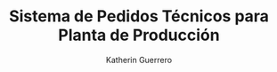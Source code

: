 ---
layout: ../../layouts/MarkdownProjectsLayout.astro
title: Sistema de Pedidos Técnicos para Planta de Producción
author: Katherin Guerrero
description: "Conectando Producción, Ingeniería y Planificación con una solución accesible y automatizada para la solicitud de piezas."
resumen: "Diseñé un sistema basado en herramientas Google que optimiza el proceso de solicitud de piezas técnicas desde planta, asegurando trazabilidad, claridad en los pedidos y conexión fluida entre sectores."
problems:
  paragraph: "La planta enfrentaba diversos problemas en la gestión de pedidos técnicos para piezas de corte y plegado:"
  list:
    [
      "Los operarios utilizaban un formulario que no permitía seleccionar piezas desde un listado actualizado",
      "Las piezas no siempre tenían código asignado y se describían manualmente, generando ambigüedad",
      "Los pedidos mal formulados causaban retrasos y pérdida de tiempo entre los sectores involucrados",
      "Faltaba conexión y visibilidad entre Producción, Planificación e Ingeniería en el flujo de solicitud"
    ]
solution:
  paragraph: "Desarrollé una solución integral con herramientas sin costo de licencias que resolvió estas limitaciones:"
  list:
    [
      "Registro maestro de piezas en Google Sheets mantenido por Ingeniería, editable en tiempo real",
      "Formulario personalizado con Google Apps Script, alojado en Google Sites, que permite seleccionar piezas exactas desde la base de datos",
      "Sistema automatizado de notificaciones que conecta Producción (solicitante), Planificación (gestor) e Ingeniería (desarrollador)",
      "Visualizador de piezas creado en Looker Studio con buscador, para facilitar que los operarios encuentren el código correcto antes de hacer una solicitud"
    ]
tech: ["google_apps_script", "google_sheets", "looker_studio", "google_sites"]
image:
  url: "/order-management/portada.png"
  alt: "Miniatura del sistema de pedidos técnicos"
pubDate: 2025-07-16
screenshots:
  [
    {
      url: "/order-management/formulario.png",
      alt: "Formulario de solicitud de piezas",
      title: "Formulario Dinámico",
      description: "Formulario creado con Google Apps Script, conectado a la base de datos de piezas y accesible desde un Google Site"
    },
    {
      url: "/order-management/hoja-piezas.png",
      alt: "Google Sheet con listado de piezas",
      title: "Listado de Piezas",
      description: "Base de datos editable de piezas, con códigos actualizados por el sector de Ingeniería"
    },
    {
      url: "/order-management/looker-studio.png",
      alt: "Visualizador de piezas en Looker Studio",
      title: "Buscador de piezas",
      description: "Visualizador para operarios, que les permite buscar por nombre o descripción y copiar el código correcto"
    }
  ]
---